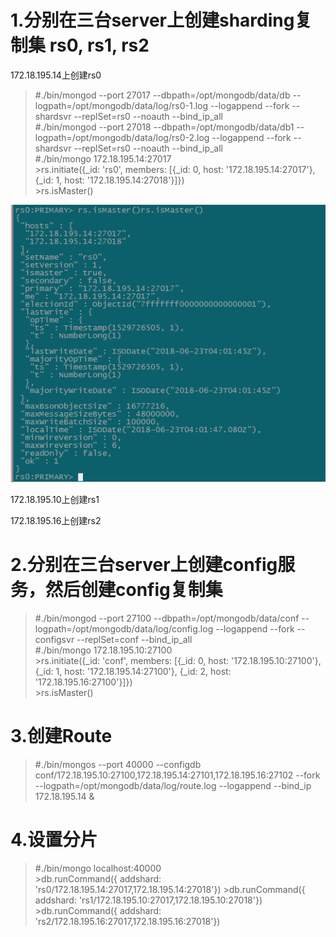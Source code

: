 # 1.分别在三台server上创建sharding复制集 rs0, rs1, rs2 
172.18.195.14上创建rs0
>#./bin/mongod --port 27017 --dbpath=/opt/mongodb/data/db --logpath=/opt/mongodb/data/log/rs0-1.log --logappend --fork --shardsvr --replSet=rs0 --noauth --bind_ip_all  
>#./bin/mongod --port 27018 --dbpath=/opt/mongodb/data/db1 --logpath=/opt/mongodb/data/log/rs0-2.log --logappend --fork --shardsvr --replSet=rs0 --noauth --bind_ip_all  
>#./bin/mongo 172.18.195.14:27017  
> \>rs.initiate({_id: 'rs0', members: [{_id: 0, host: '172.18.195.14:27017'}, {_id: 1, host: '172.18.195.14:27018'}]})  
> \>rs.isMaster()  

![image](https://github.com/greatsharp/VMWare-ESXi-Cent-OS-/blob/master/images/mongodb%E5%88%9B%E5%BB%BA%E5%A4%8D%E5%88%B6%E9%9B%86.png)

172.18.195.10上创建rs1

172.18.195.16上创建rs2

# 2.分别在三台server上创建config服务，然后创建config复制集
>#./bin/mongod --port 27100 --dbpath=/opt/mongodb/data/conf --logpath=/opt/mongodb/data/log/config.log --logappend --fork --configsvr --replSet=conf --bind_ip_all  
>#./bin/mongo 172.18.195.10:27100  
> \>rs.initiate({_id: 'conf', members: [{_id: 0, host: '172.18.195.10:27100'}, {_id: 1, host: '172.18.195.14:27100'}, {_id: 2, host: '172.18.195.16:27100'}]})  
> \>rs.isMaster()

# 3.创建Route
>#./bin/mongos --port 40000 --configdb conf/172.18.195.10:27100,172.18.195.14:27101,172.18.195.16:27102 --fork --logpath=/opt/mongodb/data/log/route.log --logappend --bind_ip 172.18.195.14 &  

# 4.设置分片  
>#./bin/mongo localhost:40000  
> \>db.runCommand({ addshard: 'rs0/172.18.195.14:27017,172.18.195.14:27018'})
> \>db.runCommand({ addshard: 'rs1/172.18.195.10:27017,172.18.195.10:27018'})
> \>db.runCommand({ addshard: 'rs2/172.18.195.16:27017,172.18.195.16:27018'})
